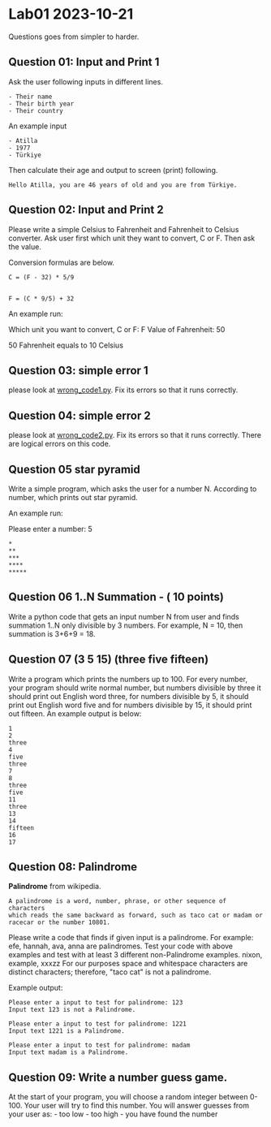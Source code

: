 # Lab01 2023-10-21

Questions goes from simpler to harder.

## Question 01: Input and Print 1

Ask the user following inputs in different lines.
	
	- Their name
	- Their birth year
	- Their country

An example input

	- Atilla
	- 1977
	- Türkiye

Then calculate their age and output to screen (print) following.

	Hello Atilla, you are 46 years of old and you are from Türkiye.


## Question 02: Input and Print 2

Please write a simple Celsius to Fahrenheit and Fahrenheit  to  Celsius converter.
Ask user first which unit they want to convert, C or F.
Then ask the value. 

Conversion formulas are below.

	C = (F - 32) * 5/9

	
	F = (C * 9/5) + 32


An example run:


Which unit you want to convert, C or F: F
Value of Fahrenheit: 50

50 Fahrenheit equals to 10 Celsius


## Question 03: simple error 1

please look at [wrong_code1.py](wrong_code1.py). Fix its errors so that it runs correctly.


## Question 04: simple error 2

please look at [wrong_code2.py](wrong_code2.py). Fix its errors so that it runs correctly. 
There are logical errors on this code.




## Question 05 star pyramid

Write a simple program, which asks the user for a number N.
According to number, which prints out star pyramid.

An example run:

Please enter a number: 5

	*
	**
	***
	****
	*****




## Question 06 1..N Summation - ( 10 points)

Write a python code that gets an input number N from user and finds summation 1..N only divisible by 3 numbers.
For example, N = 10, then summation is 3+6+9 = 18.

## Question 07 (3 5 15) (three five fifteen) 

Write a program which prints the numbers up to 100.
For every number, your program should write normal number, but numbers divisible by three it should print out English word three, for numbers divisible by 5, it should print out English word five and for numbers divisible by 15, it should print out fifteen.
An example output is below:

	1
	2
	three
	4
	five
	three
	7
	8
	three
	five
	11
	three
	13
	14
	fifteen
	16
	17


## Question 08: Palindrome

**Palindrome** from wikipedia.

    A palindrome is a word, number, phrase, or other sequence of characters 
    which reads the same backward as forward, such as taco cat or madam or racecar or the number 10801. 


Please write a code that finds if given input is a palindrome. 
For example: efe,  hannah, ava, anna are palindromes.
Test your code with above examples and test with at least 3 different non-Palindrome examples.
nixon, example, xxxzz
For our purposes space and whitespace characters are distinct characters; therefore, "taco cat" is not a palindrome.

Example output: 

    Please enter a input to test for palindrome: 123
    Input text 123 is not a Palindrome.

    Please enter a input to test for palindrome: 1221
    Input text 1221 is a Palindrome.

    Please enter a input to test for palindrome: madam
    Input text madam is a Palindrome.





## Question 09:  Write a number guess game. 

At the start of your program, you will choose a random integer between 0-100. 
Your user will try to find this number.
You will answer guesses from your user as:
	- too low
	- too high
	- you have found the number

